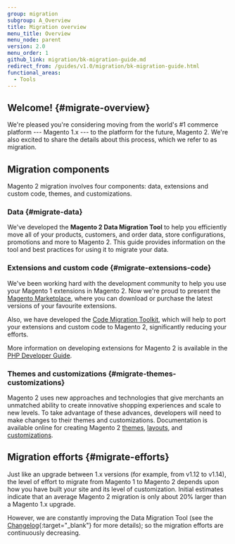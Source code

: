 ```yaml
---
group: migration
subgroup: A_Overview
title: Migration overview
menu_title: Overview
menu_node: parent
version: 2.0
menu_order: 1
github_link: migration/bk-migration-guide.md
redirect_from: /guides/v1.0/migration/bk-migration-guide.html
functional_areas:
  - Tools
---
```


## Welcome! {#migrate-overview}

We're pleased you're considering moving from the world's #1 commerce platform --- Magento 1.x --- to the platform for the future, Magento 2. We're also excited to share the details about this process, which we refer to as migration.

## Migration components

Magento 2 migration involves four components: data, extensions and custom code, themes, and customizations.

### Data {#migrate-data}
We've developed the **Magento 2 Data Migration Tool** to help you efficiently move all of your products, customers, and order data, store configurations, promotions and more to Magento 2. This guide provides information on the tool and best practices for using it to migrate your data.

### Extensions and custom code {#migrate-extensions-code}
We've been working hard with the development community to help you use your Magento 1 extensions in Magento 2. Now we're proud to present the <a href="https://marketplace.magento.com/" target="_blank">Magento Marketplace</a>, where you can download or purchase the latest versions of your favourite extensions.

Also, we have developed the <a href="https://github.com/magento/code-migration" target="_blank">Code Migration Toolkit</a>, which will help to port your extensions and custom code to Magento 2, significantly reducing your efforts.

More information on developing extensions for Magento 2 is available in the <a href="{{ page.baseurl}}/extension-dev-guide/bk-extension-dev-guide.html" target="_blank">PHP Developer Guide</a>.

### Themes and customizations {#migrate-themes-customizations}

Magento 2 uses new approaches and technologies that give merchants an unmatched ability to create innovative shopping experiences and scale to new levels. To take advantage of these advances, developers will need to make changes to their themes and customizations. Documentation is available online for creating Magento 2 <a href="{{ page.baseurl}}/frontend-dev-guide/themes/theme-general.html" target="_blank">themes</a>, <a href="{{ page.baseurl}}/frontend-dev-guide/layouts/layout-overview.html" target="_blank">layouts</a>, and <a href="{{ page.baseurl}}/frontend-dev-guide/layouts/xml-manage.html" target="_blank">customizations</a>.

## Migration efforts {#migrate-efforts}

Just like an upgrade between 1.x versions (for example, from v1.12 to v1.14), the level of effort to migrate from Magento 1 to Magento 2 depends upon how you have built your site and its level of customization. Initial estimates indicate that an average Magento 2 migration is only about 20% larger than a Magento 1.x upgrade.

However, we are constantly improving the Data Migration Tool (see the [Changelog](https://github.com/magento/data-migration-tool/blob/master/CHANGELOG.md){:target="_blank"} for more details); so the migration efforts are continuously decreasing.
